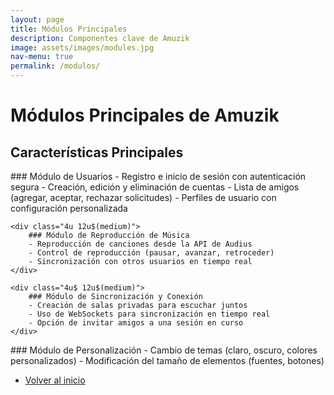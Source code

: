 ```yaml
---
layout: page
title: Módulos Principales
description: Componentes clave de Amuzik
image: assets/images/modules.jpg
nav-menu: true
permalink: /modulos/
---
```


# Módulos Principales de Amuzik

## Características Principales

<div class="row">
    <div class="4u 12u$(medium)">
        ### Módulo de Usuarios
        - Registro e inicio de sesión con autenticación segura
        - Creación, edición y eliminación de cuentas
        - Lista de amigos (agregar, aceptar, rechazar solicitudes)
        - Perfiles de usuario con configuración personalizada
    </div>
    
    <div class="4u 12u$(medium)">
        ### Módulo de Reproducción de Música
        - Reproducción de canciones desde la API de Audius
        - Control de reproducción (pausar, avanzar, retroceder)
        - Sincronización con otros usuarios en tiempo real
    </div>
    
    <div class="4u$ 12u$(medium)">
        ### Módulo de Sincronización y Conexión
        - Creación de salas privadas para escuchar juntos
        - Uso de WebSockets para sincronización en tiempo real
        - Opción de invitar amigos a una sesión en curso
    </div>
</div>

<div class="row">
    <div class="12u$">
        ### Módulo de Personalización
        - Cambio de temas (claro, oscuro, colores personalizados)
        - Modificación del tamaño de elementos (fuentes, botones)
    </div>
</div>

<div class="row">
    <div class="6u 12u$(small)">
        <ul class="actions">
            <li><a href="/index.md" class="button next">Volver al inicio</a></li>
        </ul>
    </div>
</div>
